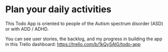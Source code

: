 <h1>Plan your daily activities</h1>
This Todo App is oriented to people of the Autism spectrum disorder (ASD) or with ADD / ADHD.

You can see user stories, the backlog, and my progress in building the app in this Trello dashboard:
https://trello.com/b/1kQySAlG/todo-app
